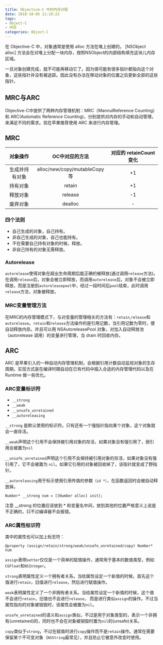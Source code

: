 ```yaml
---
title: Objective-C 中的内存分配
date: 2018-10-05 11:19:23
tags: 
- Object-C
- 内存
categories: Object-C
---
```

在 Objective-C 中，对象通常是使用 alloc 方法在堆上创建的。 [NSObject alloc] 方法会在对堆上分配一块内存，按照NSObject的内部结构填充这块儿内存区域。<!--more-->

一旦对象创建完成，就不可能再移动它了。因为很可能有很多指针都指向这个对象，这些指针并没有被追踪。因此没有办法在移动对象的位置之后更新全部的这些指针。
## MRC与ARC
Objective-C中提供了两种内存管理机制：MRC（MannulReference Counting）和 ARC(Automatic Reference Counting)，分别提供对内存的手动和自动管理，来满足不同的需求。现在苹果推荐使用 ARC 来进行内存管理。

## MRC

| 对象操作        | OC中对应的方法                | 对应的 retainCount 变化 |
|:-------------: |:---------------:            | :-------------------: |
| 生成并持有对象   | alloc/new/copy/mutableCopy等 |         +1            |
| 持有对象        | retain                       |         +1            |
| 释放对象        | release                      |         -1           |
| 废弃对象        | dealloc                      |          -          |

### 四个法则
* 自己生成的对象，自己持有。
* 非自己生成的对象，自己也能持有。
* 不在需要自己持有对象的时候，释放。
* 非自己持有的对象无需释放。

### Autorelease
`autorelease`使得对象在超出生命周期后能正确的被释放(通过调用`release`方法)。在调用`release`后，对象会被立即释放，而调用`autorelease`后，对象不会被立即释放，而是注册到`autoreleasepool`中，经过一段时间后`pool`结束，此时调用`release`方法，对象被释放。

### MRC变量管理方法
在MRC的内存管理模式下，与对变量的管理相关的方法有：`retain`,`release`和`autorelease`。`retain`和`release`方法操作的是引用记数，当引用记数为零时，便自动释放内存。并且可以用 NSAutoreleasePool 对象，对加入自动释放池（autorelease 调用）的变量进行管理，当 drain 时回收内存。

## ARC
ARC 是苹果引入的一种自动内存管理机制，会根据引用计数自动监视对象的生存周期，实现方式是在编译时期自动在已有代码中插入合适的内存管理代码以及在 Runtime 做一些优化。
### ARC变量标识符
* `__strong`
* `__weak`
* `__unsafe_unretained`
* `__autoreleasing`

`__strong` 是默认使用的标识符。只有还有一个强指针指向某个对象，这个对象就会一直存活。

`__weak`声明这个引用不会保持被引用对象的存活，如果对象没有强引用了，弱引用会被置为`nil`

`__unsafe_unretained`声明这个引用不会保持被引用对象的存活，如果对象没有强引用了，它不会被置为 `nil`。如果它引用的对象被回收掉了，该指针就变成了野指针。

`__autoreleasing`用于标示使用引用传值的参数`（id *）`，在函数返回时会被自动释放掉。

~~~objc
Number* __strong num = [[Number alloc] init];
~~~
注意 __strong 的位置应该放到 * 和变量名中间，放到其他的位置严格意义上说是不正确的，只不过编译器不会报错。

### ARC属性标识符
类中的属性也可以加上标志符：

~~~objc
@property (assign/retain/strong/weak/unsafe_unretained/copy) Number* num
~~~

`assign`表明`setter`仅仅是一个简单的赋值操作，通常用于基本的数值类型，例如`CGFloat`和`NSInteger`。

`strong`表明属性定义一个拥有者关系。当给属性设定一个新值的时候，首先这个值进行`retain`，旧值进行`release`，然后进行赋值操作。

`weak`表明属性定义了一个非拥有者关系。当给属性设定一个新值的时候，这个值不会进行`retain`，旧值也不会进行`release`， 而是进行类似`assign`的操作。不过当属性指向的对象被销毁时，该属性会被置为`nil`。

`unsafe_unretained`的语义和`assign`类似，不过是用于对象类型的，表示一个非拥有(unretained)的，同时也不会在对象被销毁时置为`nil`的(unsafe)关系。

`copy`类似于`strong`，不过在赋值时进行`copy`操作而不是`retain`操作。通常在需要保留某个不可变对象（`NSString`最常见），并且防止它被意外改变时使用。